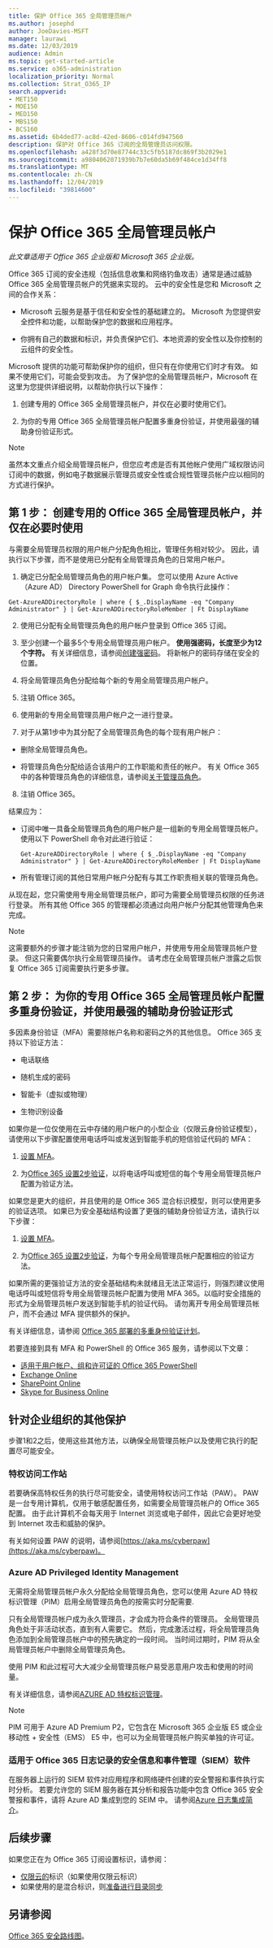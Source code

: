 ```yaml
---
title: 保护 Office 365 全局管理员帐户
ms.author: josephd
author: JoeDavies-MSFT
manager: laurawi
ms.date: 12/03/2019
audience: Admin
ms.topic: get-started-article
ms.service: o365-administration
localization_priority: Normal
ms.collection: Strat_O365_IP
search.appverid:
- MET150
- MOE150
- MED150
- MBS150
- BCS160
ms.assetid: 6b4ded77-ac8d-42ed-8606-c014fd947560
description: 保护对 Office 365 订阅的全局管理员访问权限。
ms.openlocfilehash: a428f3d70e87744c33c5fb5187dc869f3b2029e1
ms.sourcegitcommit: a9804062071939b7b7e60da5b69f484ce1d34ff8
ms.translationtype: MT
ms.contentlocale: zh-CN
ms.lasthandoff: 12/04/2019
ms.locfileid: "39814600"
---
```

# <a name="protect-your-office-365-global-administrator-accounts"></a>保护 Office 365 全局管理员帐户

*此文章适用于 Office 365 企业版和 Microsoft 365 企业版。*

Office 365 订阅的安全违规（包括信息收集和网络钓鱼攻击）通常是通过威胁 Office 365 全局管理员帐户的凭据来实现的。 云中的安全性是您和 Microsoft 之间的合作关系：
  
- Microsoft 云服务是基于信任和安全性的基础建立的。 Microsoft 为您提供安全控件和功能，以帮助保护您的数据和应用程序。
    
- 你拥有自己的数据和标识，并负责保护它们、本地资源的安全性以及你控制的云组件的安全性。
    
Microsoft 提供的功能可帮助保护你的组织，但只有在你使用它们时才有效。 如果不使用它们，可能会受到攻击。 为了保护您的全局管理员帐户，Microsoft 在这里为您提供详细说明，以帮助你执行以下操作：
  
1. 创建专用的 Office 365 全局管理员帐户，并仅在必要时使用它们。
    
2. 为你的专用 Office 365 全局管理员帐户配置多重身份验证，并使用最强的辅助身份验证形式。
    
> [!NOTE]
> 虽然本文重点介绍全局管理员帐户，但您应考虑是否有其他帐户使用广域权限访问订阅中的数据，例如电子数据展示管理员或安全性或合规性管理员帐户应以相同的方式进行保护。 
  
## <a name="step-1-create-dedicated-office-365-global-administrator-accounts-and-use-them-only-when-necessary"></a>第 1 步： 创建专用的 Office 365 全局管理员帐户，并仅在必要时使用

与需要全局管理员权限的用户帐户分配角色相比，管理任务相对较少。 因此，请执行以下步骤，而不是使用已分配有全局管理员角色的日常用户帐户。
  
1. 确定已分配全局管理员角色的用户帐户集。 您可以使用 Azure Active （Azure AD） Directory PowerShell for Graph 命令执行此操作：
  
  ```
  Get-AzureADDirectoryRole | where { $_.DisplayName -eq "Company Administrator" } | Get-AzureADDirectoryRoleMember | Ft DisplayName
  ```

2. 使用已分配有全局管理员角色的用户帐户登录到 Office 365 订阅。
    
3. 至少创建一个最多5个专用全局管理员用户帐户。 **使用强密码，长度至少为12个字符。** 有关详细信息，请参阅[创建强密码](https://support.microsoft.com/help/4026406/microsoft-account-create-a-strong-password)。 将新帐户的密码存储在安全的位置。 
    
4. 将全局管理员角色分配给每个新的专用全局管理员用户帐户。
    
5. 注销 Office 365。
    
6. 使用新的专用全局管理员用户帐户之一进行登录。
    
7. 对于从第1步中为其分配了全局管理员角色的每个现有用户帐户：
    
  - 删除全局管理员角色。
    
  - 将管理员角色分配给适合该用户的工作职能和责任的帐户。 有关 Office 365 中的各种管理员角色的详细信息，请参阅[关于管理员角色](https://docs.microsoft.com/office365/admin/add-users/about-admin-roles)。
    
8. 注销 Office 365。
    
结果应为：
  
- 订阅中唯一具备全局管理员角色的用户帐户是一组新的专用全局管理员帐户。 使用以下 PowerShell 命令对此进行验证：
    
  ```
  Get-AzureADDirectoryRole | where { $_.DisplayName -eq "Company Administrator" } | Get-AzureADDirectoryRoleMember | Ft DisplayName
  ```

- 所有管理订阅的其他日常用户帐户分配有与其工作职责相关联的管理员角色。
    
从现在起，您只需使用专用全局管理员帐户，即可为需要全局管理员权限的任务进行登录。 所有其他 Office 365 的管理都必须通过向用户帐户分配其他管理角色来完成。
  
> [!NOTE]
> 这需要额外的步骤才能注销为您的日常用户帐户，并使用专用全局管理员帐户登录。 但这只需要偶尔执行全局管理员操作。 请考虑在全局管理员帐户泄露之后恢复 Office 365 订阅需要执行更多步骤。
  
## <a name="step-2-configure-multi-factor-authentication-for-your-dedicated-office-365-global-administrator-accounts-and-use-the-strongest-form-of-secondary-authentication"></a>第 2 步： 为你的专用 Office 365 全局管理员帐户配置多重身份验证，并使用最强的辅助身份验证形式

多因素身份验证（MFA）需要除帐户名称和密码之外的其他信息。 Office 365 支持以下验证方法：
  
- 电话联络
    
- 随机生成的密码
    
- 智能卡（虚拟或物理）
    
- 生物识别设备
    
如果你是一位仅使用在云中存储的用户帐户的小型企业（仅限云身份验证模型），请使用以下步骤配置使用电话呼叫或发送到智能手机的短信验证代码的 MFA：
  
1. [设置 MFA](https://docs.microsoft.com/office365/admin/security-and-compliance/set-up-multi-factor-authentication)。
    
2. 为[Office 365 设置2步验证](https://support.office.com/article/Set-up-2-step-verification-for-Office-365-ace1d096-61e5-449b-a875-58eb3d74de14)，以将电话呼叫或短信的每个专用全局管理员帐户配置为验证方法。 
    
如果您是更大的组织，并且使用的是 Office 365 混合标识模型，则可以使用更多的验证选项。 如果已为安全基础结构设置了更强的辅助身份验证方法，请执行以下步骤：
  
1. [设置 MFA](https://docs.microsoft.com/office365/admin/security-and-compliance/set-up-multi-factor-authentication)。
    
2. 为[Office 365 设置2步验证](https://support.office.com/article/Set-up-2-step-verification-for-Office-365-ace1d096-61e5-449b-a875-58eb3d74de14)，为每个专用全局管理员帐户配置相应的验证方法。 
    
如果所需的更强验证方法的安全基础结构未就绪且无法正常运行，则强烈建议使用电话呼叫或短信将专用全局管理员帐户配置为使用 MFA 365。以临时安全措施的形式为全局管理员帐户发送到智能手机的验证代码。 请勿离开专用全局管理员帐户，而不会通过 MFA 提供额外的保护。
  
有关详细信息，请参阅 [Office 365 部署的多重身份验证计划](https://docs.microsoft.com/office365/admin/security-and-compliance/multi-factor-authentication-plan)。
  
若要连接到具有 MFA 和 PowerShell 的 Office 365 服务，请参阅以下文章：

- [适用于用户帐户、组和许可证的 Office 365 PowerShell](https://docs.microsoft.com/office365/enterprise/powershell/connect-to-office-365-powershell)
- [Exchange Online](https://docs.microsoft.com/powershell/exchange/exchange-online/connect-to-exchange-online-powershell/mfa-connect-to-exchange-online-powershell#connect-to-exchange-online-powershell-by-using-mfa)
- [SharePoint Online](https://docs.microsoft.com/powershell/sharepoint/sharepoint-online/connect-sharepoint-online#to-connect-with-multifactor-authentication-mfa)
- [Skype for Business Online](https://docs.microsoft.com/office365/enterprise/powershell/manage-skype-for-business-online-with-office-365-powershell#connect-using-a-skype-for-business-online-administrator-account-with-multifactor-authentication)

## <a name="additional-protections-for-enterprise-organizations"></a>针对企业组织的其他保护

步骤1和2之后，使用这些其他方法，以确保全局管理员帐户以及使用它执行的配置尽可能安全。
  
### <a name="privileged-access-workstation"></a>特权访问工作站

若要确保高特权任务的执行尽可能安全，请使用特权访问工作站（PAW）。 PAW 是一台专用计算机，仅用于敏感配置任务，如需要全局管理员帐户的 Office 365 配置。 由于此计算机不会每天用于 Internet 浏览或电子邮件，因此它会更好地受到 Internet 攻击和威胁的保护。
  
有关如何设置 PAW 的说明，请参阅[https://aka.ms/cyberpaw](https://aka.ms/cyberpaw)。
  
### <a name="azure-ad-privileged-identity-management"></a>Azure AD Privileged Identity Management

无需将全局管理员帐户永久分配给全局管理员角色，您可以使用 Azure AD 特权标识管理（PIM）启用全局管理员角色的按需实时分配需要.
  
只有全局管理员帐户成为永久管理员，才会成为符合条件的管理员。 全局管理员角色处于非活动状态，直到有人需要它。 然后，完成激活过程，将全局管理员角色添加到全局管理员帐户中的预先确定的一段时间。 当时间过期时，PIM 将从全局管理员帐户中删除全局管理员角色。
  
使用 PIM 和此过程可大大减少全局管理员帐户易受恶意用户攻击和使用的时间量。
  
有关详细信息，请参阅[AZURE AD 特权标识管理](https://docs.microsoft.com/azure/active-directory/active-directory-privileged-identity-management-configure)。
  
> [!NOTE]
> PIM 可用于 Azure AD Premium P2，它包含在 Microsoft 365 企业版 E5 或企业移动性 + 安全性（EMS） E5 中，也可以为全局管理员帐户购买单独的许可证。 
  
### <a name="security-information-and-event-management-siem-software-for-office-365-logging"></a>适用于 Office 365 日志记录的安全信息和事件管理（SIEM）软件

在服务器上运行的 SIEM 软件对应用程序和网络硬件创建的安全警报和事件执行实时分析。 若要允许您的 SIEM 服务器在其分析和报告功能中包含 Office 365 安全警报和事件，请将 Azure AD 集成到您的 SEIM 中。 请参阅[Azure 日志集成简介](https://docs.microsoft.com/azure/security/security-azure-log-integration-overview)。

## <a name="next-step"></a>后续步骤

如果您正在为 Office 365 订阅设置标识，请参阅：

- [仅限云的](cloud-only-identities.md)标识（如果使用仅限云标识）
- 如果使用的是混合标识，则[准备进行目录同步](prepare-for-directory-synchronization.md)

  
## <a name="see-also"></a>另请参阅

[Office 365 安全路线图](https://docs.microsoft.com/office365/securitycompliance/security-roadmap)。
